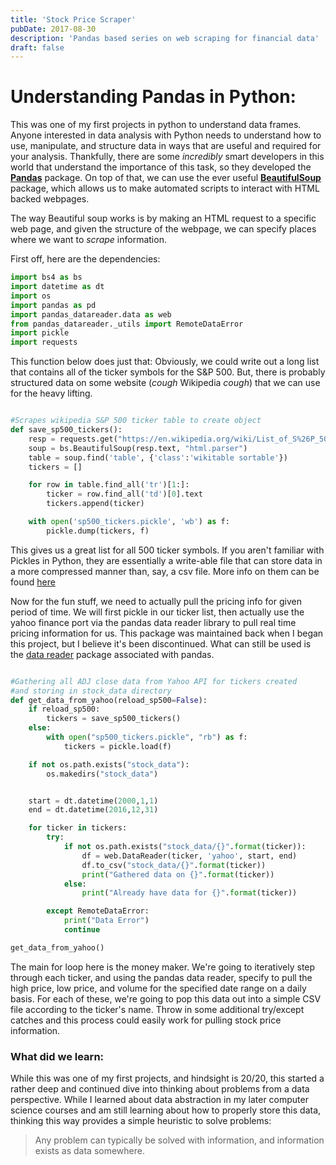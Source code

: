 ```yaml
---
title: 'Stock Price Scraper'
pubDate: 2017-08-30
description: 'Pandas based series on web scraping for financial data'
draft: false
---
```


# Understanding Pandas in Python:

This was one of my first projects in python to understand data frames. Anyone interested in
data analysis with Python needs to understand how to use, manipulate, and structure data in
ways that are useful and required for your analysis. Thankfully, there are some _incredibly_
smart developers in this world that understand the importance of this task, so they developed
the [**Pandas**](https://pandas.pydata.org) package. On top of that, we can use the ever useful [**BeautifulSoup**](https://www.crummy.com/software/BeautifulSoup/bs4/doc/)
package, which allows us to make automated scripts to interact with HTML backed webpages.

The way Beautiful soup works is by making an HTML request to a specific web page, and
given the structure of the webpage, we can specify places where we want to _scrape_ information.

First off, here are the dependencies:

```python
import bs4 as bs
import datetime as dt
import os
import pandas as pd
import pandas_datareader.data as web
from pandas_datareader._utils import RemoteDataError
import pickle
import requests
```

This function below does just that: Obviously, we could write out a long list that contains all
of the ticker symbols for the S&P 500. But, there is probably structured data on some website
(_cough_ Wikipedia _cough_) that we can use for the heavy lifting.

```python

#Scrapes wikipedia S&P 500 ticker table to create object
def save_sp500_tickers():
    resp = requests.get("https://en.wikipedia.org/wiki/List_of_S%26P_500_companies")
    soup = bs.BeautifulSoup(resp.text, "html.parser")
    table = soup.find('table', {'class':'wikitable sortable'})
    tickers = []

    for row in table.find_all('tr')[1:]:
        ticker = row.find_all('td')[0].text
        tickers.append(ticker)

    with open('sp500_tickers.pickle', 'wb') as f:
        pickle.dump(tickers, f)

```

This gives us a great list for all 500 ticker symbols. If you aren't familiar with Pickles
in Python, they are essentially a write-able file that can store data in a more compressed
manner than, say, a csv file. More info on them can be found [here](https://ianlondon.github.io/blog/pickling-basics/)

Now for the fun stuff, we need to actually pull the pricing info for given period of time.
We will first pickle in our ticker list, then actually use the yahoo finance port via the
pandas data reader library to pull real time pricing information for us. This package was
maintained back when I began this project, but I believe it's been discontinued.
What can still be used is the [data reader](https://pandas-datareader.readthedocs.io/en/latest/) package associated with pandas.

```python

#Gathering all ADJ close data from Yahoo API for tickers created
#and storing in stock_data directory
def get_data_from_yahoo(reload_sp500=False):
    if reload_sp500:
        tickers = save_sp500_tickers()
    else:
        with open("sp500_tickers.pickle", "rb") as f:
            tickers = pickle.load(f)

    if not os.path.exists("stock_data"):
        os.makedirs("stock_data")


    start = dt.datetime(2000,1,1)
    end = dt.datetime(2016,12,31)

    for ticker in tickers:
        try:
            if not os.path.exists("stock_data/{}".format(ticker)):
                df = web.DataReader(ticker, 'yahoo', start, end)
                df.to_csv("stock_data/{}".format(ticker))
                print("Gathered data on {}".format(ticker))
            else:
                print("Already have data for {}".format(ticker))

        except RemoteDataError:
            print("Data Error")
            continue

get_data_from_yahoo()

```

The main for loop here is the money maker. We're going to iteratively step through each
ticker, and using the pandas data reader, specify to pull the high price, low price, and
volume for the specified date range on a daily basis. For each of these, we're going to pop
this data out into a simple CSV file according to the ticker's name. Throw in some
additional try/except catches and this process could easily work for pulling stock price information.

### What did we learn:

While this was one of my first projects, and hindsight is 20/20, this started a rather deep and
continued dive into thinking about problems from a data perspective. While I learned about data
abstraction in my later computer science courses and am still learning about how to properly store
this data, thinking this way provides a simple heuristic to solve problems:

> Any problem can typically be solved with information, and information exists as data somewhere.
